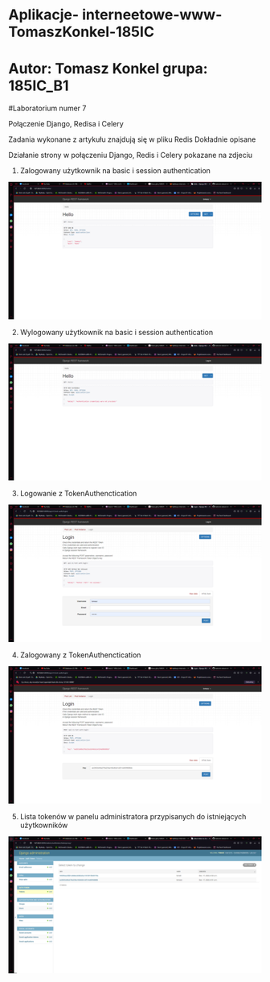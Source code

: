 # Aplikacje- interneetowe-www-TomaszKonkel-185IC
# Autor: Tomasz Konkel grupa: 185IC_B1


#Laboratorium numer 7

Połączenie Django, Redisa i Celery

Zadania wykonane z artykułu znajdują się w pliku Redis
Dokładnie opisane

Działanie strony w połączeniu Django, Redis i Celery pokazane na zdjeciu 


1. Zalogowany użytkownik na basic i session authentication

![alt text](https://github.com/TomaszKonkel/aplikacje-internetowe-TomaszKonkel-185ic/blob/master/labki6/zdjecia_apki/1.PNG)	

2. Wylogowany użytkownik na basic i session authentication

![alt text](https://github.com/TomaszKonkel/aplikacje-internetowe-TomaszKonkel-185ic/blob/master/labki6/zdjecia_apki/2.PNG)

3. Logowanie z TokenAuthenctication

![alt text](https://github.com/TomaszKonkel/aplikacje-internetowe-TomaszKonkel-185ic/blob/master/labki6/zdjecia_apki/3.PNG)

4. Zalogowany z TokenAuthenctication

![alt text](https://github.com/TomaszKonkel/aplikacje-internetowe-TomaszKonkel-185ic/blob/master/labki6/zdjecia_apki/4.PNG)

5. Lista tokenów w panelu administratora przypisanych do istniejących użytkowników

![alt text](https://github.com/TomaszKonkel/aplikacje-internetowe-TomaszKonkel-185ic/blob/master/labki6/zdjecia_apki/5.PNG)






					

